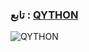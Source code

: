 
### تابع : [QYTHON](https://t.me/QAYTHON) ###

![QYTHON](https://telegra.ph/file/415b14b8b1d803ab91beb.jpg)

